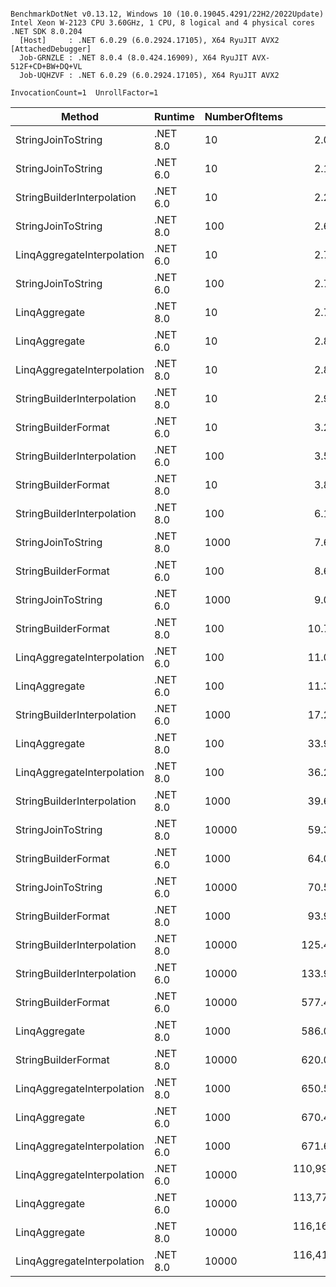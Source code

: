 ```

BenchmarkDotNet v0.13.12, Windows 10 (10.0.19045.4291/22H2/2022Update)
Intel Xeon W-2123 CPU 3.60GHz, 1 CPU, 8 logical and 4 physical cores
.NET SDK 8.0.204
  [Host]     : .NET 6.0.29 (6.0.2924.17105), X64 RyuJIT AVX2 [AttachedDebugger]
  Job-GRNZLE : .NET 8.0.4 (8.0.424.16909), X64 RyuJIT AVX-512F+CD+BW+DQ+VL
  Job-UQHZVF : .NET 6.0.29 (6.0.2924.17105), X64 RyuJIT AVX2

InvocationCount=1  UnrollFactor=1  

```
| Method                     | Runtime  | NumberOfItems | Mean           | Error         | StdDev        | Median         | Rank | Gen0        | Gen1       | Gen2       | Allocated   |
|--------------------------- |--------- |-------------- |---------------:|--------------:|--------------:|---------------:|-----:|------------:|-----------:|-----------:|------------:|
| StringJoinToString         | .NET 8.0 | 10            |       2.091 μs |     0.0553 μs |     0.1597 μs |       2.000 μs |    1 |           - |          - |          - |       544 B |
| StringJoinToString         | .NET 6.0 | 10            |       2.117 μs |     0.0460 μs |     0.1020 μs |       2.100 μs |    1 |           - |          - |          - |       688 B |
| StringBuilderInterpolation | .NET 6.0 | 10            |       2.211 μs |     0.0481 μs |     0.0938 μs |       2.200 μs |    2 |           - |          - |          - |      1032 B |
| StringJoinToString         | .NET 8.0 | 100           |       2.615 μs |     0.0581 μs |     0.1648 μs |       2.600 μs |    3 |           - |          - |          - |      1624 B |
| LinqAggregateInterpolation | .NET 6.0 | 10            |       2.753 μs |     0.0541 μs |     0.0842 μs |       2.750 μs |    4 |           - |          - |          - |      1432 B |
| StringJoinToString         | .NET 6.0 | 100           |       2.768 μs |     0.0571 μs |     0.0819 μs |       2.800 μs |    4 |           - |          - |          - |      1768 B |
| LinqAggregate              | .NET 8.0 | 10            |       2.775 μs |     0.0493 μs |     0.1349 μs |       2.700 μs |    4 |           - |          - |          - |      1288 B |
| LinqAggregate              | .NET 6.0 | 10            |       2.800 μs |     0.0591 μs |     0.1369 μs |       2.800 μs |    4 |           - |          - |          - |      1432 B |
| LinqAggregateInterpolation | .NET 8.0 | 10            |       2.888 μs |     0.0638 μs |     0.1788 μs |       2.800 μs |    4 |           - |          - |          - |      1288 B |
| StringBuilderInterpolation | .NET 8.0 | 10            |       2.944 μs |     0.0642 μs |     0.1767 μs |       2.900 μs |    4 |           - |          - |          - |       888 B |
| StringBuilderFormat        | .NET 6.0 | 10            |       3.202 μs |     0.0673 μs |     0.1214 μs |       3.200 μs |    5 |           - |          - |          - |      1032 B |
| StringBuilderInterpolation | .NET 6.0 | 100           |       3.514 μs |     0.0741 μs |     0.1373 μs |       3.500 μs |    6 |           - |          - |          - |      4320 B |
| StringBuilderFormat        | .NET 8.0 | 10            |       3.894 μs |     0.0837 μs |     0.2007 μs |       3.800 μs |    7 |           - |          - |          - |       888 B |
| StringBuilderInterpolation | .NET 8.0 | 100           |       6.105 μs |     0.1243 μs |     0.1432 μs |       6.100 μs |    8 |           - |          - |          - |      4176 B |
| StringJoinToString         | .NET 8.0 | 1000          |       7.669 μs |     0.1498 μs |     0.1251 μs |       7.700 μs |    9 |           - |          - |          - |     12424 B |
| StringBuilderFormat        | .NET 6.0 | 100           |       8.684 μs |     0.1698 μs |     0.2267 μs |       8.700 μs |   10 |           - |          - |          - |      4320 B |
| StringJoinToString         | .NET 6.0 | 1000          |       9.032 μs |     0.1801 μs |     0.2001 μs |       9.000 μs |   11 |           - |          - |          - |     12568 B |
| StringBuilderFormat        | .NET 8.0 | 100           |      10.765 μs |     0.1182 μs |     0.0987 μs |      10.750 μs |   12 |           - |          - |          - |      4176 B |
| LinqAggregateInterpolation | .NET 6.0 | 100           |      11.000 μs |     0.2198 μs |     0.3291 μs |      10.850 μs |   12 |           - |          - |          - |     63352 B |
| LinqAggregate              | .NET 6.0 | 100           |      11.312 μs |     0.2298 μs |     0.4590 μs |      11.200 μs |   12 |           - |          - |          - |     63352 B |
| StringBuilderInterpolation | .NET 6.0 | 1000          |      17.239 μs |     0.3303 μs |     0.3534 μs |      17.350 μs |   13 |           - |          - |          - |     29672 B |
| LinqAggregate              | .NET 8.0 | 100           |      33.974 μs |     4.6903 μs |    13.8295 μs |      41.600 μs |   14 |           - |          - |          - |     63208 B |
| LinqAggregateInterpolation | .NET 8.0 | 100           |      36.219 μs |     4.8064 μs |    14.0963 μs |      41.800 μs |   14 |           - |          - |          - |     63208 B |
| StringBuilderInterpolation | .NET 8.0 | 1000          |      39.625 μs |     0.4454 μs |     0.4374 μs |      39.600 μs |   15 |           - |          - |          - |     29528 B |
| StringJoinToString         | .NET 8.0 | 10000         |      59.325 μs |     1.0190 μs |     0.7956 μs |      59.500 μs |   16 |           - |          - |          - |    120424 B |
| StringBuilderFormat        | .NET 6.0 | 1000          |      64.054 μs |     0.6534 μs |     0.5456 μs |      64.000 μs |   17 |           - |          - |          - |     29672 B |
| StringJoinToString         | .NET 6.0 | 10000         |      70.583 μs |     1.4004 μs |     2.0527 μs |      70.300 μs |   18 |           - |          - |          - |    120568 B |
| StringBuilderFormat        | .NET 8.0 | 1000          |      93.900 μs |     1.9115 μs |     5.3286 μs |      95.700 μs |   19 |           - |          - |          - |     29528 B |
| StringBuilderInterpolation | .NET 8.0 | 10000         |     125.418 μs |     2.4582 μs |     4.3053 μs |     123.700 μs |   20 |           - |          - |          - |    250032 B |
| StringBuilderInterpolation | .NET 6.0 | 10000         |     133.977 μs |     1.2292 μs |     1.0264 μs |     134.200 μs |   21 |           - |          - |          - |    250176 B |
| StringBuilderFormat        | .NET 6.0 | 10000         |     577.434 μs |    11.4553 μs |    18.8213 μs |     568.400 μs |   22 |           - |          - |          - |    250176 B |
| LinqAggregate              | .NET 8.0 | 1000          |     586.063 μs |    11.1166 μs |    28.2953 μs |     576.950 μs |   22 |   1000.0000 |          - |          - |   6028408 B |
| StringBuilderFormat        | .NET 8.0 | 10000         |     620.071 μs |    11.1845 μs |     9.9147 μs |     623.750 μs |   23 |           - |          - |          - |    250032 B |
| LinqAggregateInterpolation | .NET 8.0 | 1000          |     650.581 μs |    14.7523 μs |    42.3270 μs |     648.950 μs |   24 |   1000.0000 |          - |          - |   6028408 B |
| LinqAggregate              | .NET 6.0 | 1000          |     670.405 μs |    17.0852 μs |    49.0206 μs |     661.100 μs |   24 |   1000.0000 |  1000.0000 |          - |   6028552 B |
| LinqAggregateInterpolation | .NET 6.0 | 1000          |     671.696 μs |    16.4192 μs |    47.3732 μs |     657.500 μs |   24 |   1000.0000 |          - |          - |   6028552 B |
| LinqAggregateInterpolation | .NET 6.0 | 10000         | 110,993.267 μs | 1,368.0105 μs | 1,279.6378 μs | 110,647.000 μs |   25 | 162000.0000 | 94000.0000 | 93000.0000 | 600311752 B |
| LinqAggregate              | .NET 6.0 | 10000         | 113,773.287 μs | 1,821.6989 μs | 1,704.0182 μs | 113,756.500 μs |   26 | 162000.0000 | 94000.0000 | 93000.0000 | 600311752 B |
| LinqAggregate              | .NET 8.0 | 10000         | 116,162.493 μs |   749.5020 μs |   701.0846 μs | 116,214.900 μs |   27 | 162000.0000 | 94000.0000 | 93000.0000 | 600311656 B |
| LinqAggregateInterpolation | .NET 8.0 | 10000         | 116,410.333 μs | 1,091.0372 μs | 1,020.5569 μs | 116,081.700 μs |   27 | 162000.0000 | 94000.0000 | 93000.0000 | 600311656 B |
